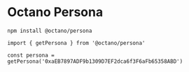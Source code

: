 # Octano Persona

```
npm install @octano/persona
```

```
import { getPersona } from '@octano/persona'

const persona = getPersona('0xaEB7897ADF9b1309D7EF2dca6f3F6aFb65358ABD')
```